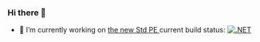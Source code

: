 ### Hi there 👋

- 🔭 I’m currently working on [the new Std PE ](https://github.com/Sage/sage200uki-std-pe) current build status: [![.NET](https://github.com/Sage/sage200uki-std-pe/actions/workflows/dotnet.yml/badge.svg)](https://github.com/Sage/sage200uki-std-pe/actions/workflows/dotnet.yml)

<!--
**DerekGrahamSage/DerekGrahamSage** is a ✨ _special_ ✨ repository because its `README.md` (this file) appears on your GitHub profile.

Here are some ideas to get you started:

- 🔭 I’m currently working on ...
- 🌱 I’m currently learning ...
- 👯 I’m looking to collaborate on ...
- 🤔 I’m looking for help with ...
- 💬 Ask me about ...
- 📫 How to reach me: ...
- 😄 Pronouns: ...
- ⚡ Fun fact: ...
-->
